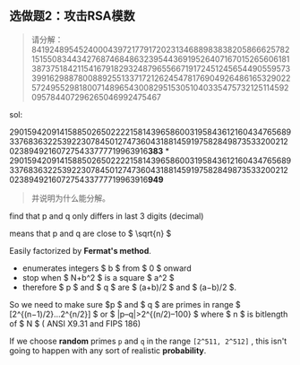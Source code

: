 ## 选做题2：攻击RSA模数

> 请分解：8419248954524000439721779172023134688983838205866625782151550834434276874684863239544369195264071670152656061813873751842115416791829324879655667191724512456544905595733991629887800889255133717212624547817690492648616532902257249552981800714896543008295153051040335475732125114592095784407296265046992475467

sol:

2901594209141588502650222215814396586003195843612160434765689337683632253922307845012747360431881459197582849873533200212023894921607275433777719963916**383** *
  2901594209141588502650222215814396586003195843612160434765689337683632253922307845012747360431881459197582849873533200212023894921607275433777719963916**949**



>  并说明为什么能分解。

find that p and q only differs in last 3 digits (decimal)

means that p and q are close to $ \sqrt{n} $

Easily factorized by **Fermat's method**.

- enumerates integers $ b ​$ from $ 0 ​$ onward
- stop when $ N+b^2 $ is a square $ a^2 $
- therefore $ p $ and $ q $ are $ (a+b)/2 $ and $ (a−b)/2 $. 

So we need to make sure  $p $ and $ q $ are primes in range $ [2^{(n−1)/2}…2^{n/2}] $ or  $ |p–q|>2^{(n/2)–100} $ where $ n $ is bitlength of $ N $ ( ANSI X9.31 and FIPS 186)

If we choose **random** primes `p` and `q` in the range `[2^511, 2^512]` , this isn't going to happen with any sort of realistic **probability**.
